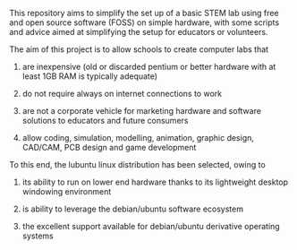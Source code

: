 This repository aims to simplify the set up of a basic STEM lab using free and open source software (FOSS) on simple hardware, with some scripts and advice aimed at simplifying the setup for educators or volunteers.

The aim of this project is to allow schools to create computer labs that

1) are inexpensive (old or discarded pentium or better hardware with at least 1GB RAM is typically adequate)

2) do not require always on internet connections to work

3) are not a corporate vehicle for marketing hardware and software solutions to educators and future consumers

4) allow coding, simulation, modelling, animation, graphic design, CAD/CAM, PCB design and game development

To this end, the lubuntu linux distribution has been selected, owing to

1) its ability to run on lower end hardware thanks to its lightweight desktop windowing environment

2) is ability to leverage the debian/ubuntu software ecosystem

3) the excellent support available for debian/ubuntu derivative operating systems
